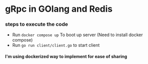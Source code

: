# gRpc in GOlang and Redis
### steps to execute the code
- Run `docker compose up` To boot up server (Need to install docker compose)
- Run `go run client/client.go` to start client 

#### I'm using dockerized way to implement for ease of sharing